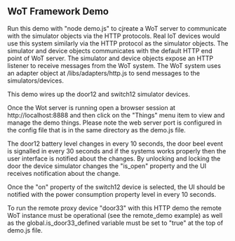 ﻿## WoT Framework Demo 

Run this demo with "node demo.js" to cjreate a WoT server to communicate with the simulator objects via the HTTP protocols. Real IoT devices would use this system similarly via the HTTP protocol as the simulator objects. The simulator and device objects communicates with the default HTTP end point of WoT server. The simulator and device objects expose an HTTP listener to receive messages from the WoT system. The WoT system uses an adapter object at /libs/adapters/http.js to send messages to the simulators/devices.

This demo wires up the door12 and switch12 simulator devices.

Once the Wot server is running open a browser session at http://localhost:8888 and then click on the "Things" menu item to view and manage the demo things.
Please note the web server port is configured in the config file that is in the same directory as the demo.js file.

The door12 battery level changes in every 10 seconds, the door beel event is signalled in every 30 seconds and if the systems works properly then the user interface is notified about the changes. By unlocking and locking the door the device simulator changes the "is_open" property and the UI receives notification about the change.

Once the "on" property of the switch12 device is selected, the UI should be notified with the power consumption property level in every 10 seconds. 

To run the remote proxy device "door33" with this HTTP demo the remote WoT instance must be operational (see the remote_demo example) as well as the global.is_door33_defined variable must be set to "true" at the top of demo.js file.




